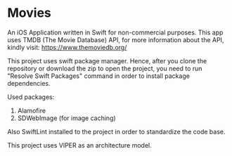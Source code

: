 # Movies
An iOS Application written in Swift for non-commercial purposes. This app uses TMDB (The Movie Database) API, for more information about the API, kindly visit: https://www.themoviedb.org/


This project uses swift package manager. Hence, after you clone the repository or download the zip to open the project, you need to run "Resolve Swift Packages" command in order to install package dependencies.

Used packages:

1. Alamofire
2. SDWebImage (for image caching)

Also SwiftLint installed to the project in order to standardize the code base.

This project uses VIPER as an architecture model.
